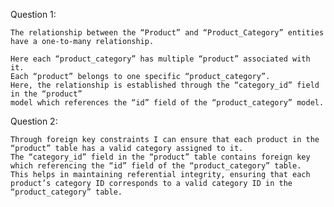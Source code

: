Question 1: 

    The relationship between the “Product” and “Product_Category” entities have a one-to-many relationship. 

	Here each “product_category” has multiple “product” associated with it.
	Each “product” belongs to one specific “product_category”. 
	Here, the relationship is established through the “category_id” field in the “product” 
	model which references the “id” field of the “product_category” model. 

Question 2:

    Through foreign key constraints I can ensure that each product in the “product” table has a valid category assigned to it. 
    The “category_id” field in the “product” table contains foreign key which referencing the “id” field of the “product_category” table. 
    This helps in maintaining referential integrity, ensuring that each product’s category ID corresponds to a valid category ID in the “product_category” table. 
